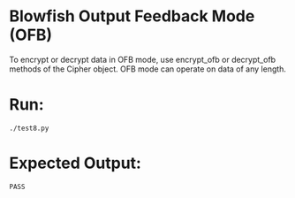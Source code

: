 # Blowfish Output Feedback Mode (OFB)

To encrypt or decrypt data in OFB mode, use encrypt_ofb or decrypt_ofb methods of the Cipher object. OFB mode can operate on data of any length.

# Run:

`./test8.py`

# Expected Output:


```
PASS
```

